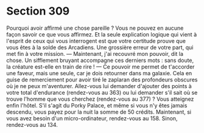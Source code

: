 # Section 309

Pourquoi avoir affirmé une chose pareille ? Vous ne pouvez en
aucune façon savoir ce que vous affirmez. Et la seule explication
logique qui vient à l'esprit de ceux qui vous interrogent est que
votre certitude prouve que vous êtes à la solde des Arcadiens.
Une grossière erreur de votre part, qui met fin à votre mission.
— Maintenant, j'ai recouvré mon pouvoir, dit la chose.
Un sifflement bruyant accompagne ces derniers mots : sans
doute, la créature est-elle en train de rire !
— Ce pouvoir me permet de t'accorder une faveur, mais une
seule, car je dois retourner dans ma galaxie. Cela en guise de
remerciement pour avoir tiré le zaplaran des profondeurs
obscures où je ne peux m'aventurer.
Allez-vous lui demander d'ajouter des points à votre total
d'endurance (rendez-vous au 363) ou lui demander s'il sait où
se trouve l'homme que vous cherchez (rendez-vous au 377) ?
Vous atteignez enfin l'hôtel. S'il s'agit du Porky Palace, et même
si vous n'y êtes jamais descendu, vous payez pour la nuit la
somme de 50 crédits. Maintenant, si vous avez besoin d'un
micro-ordinateur, rendez-vous au 158. Sinon, rendez-vous au
134.